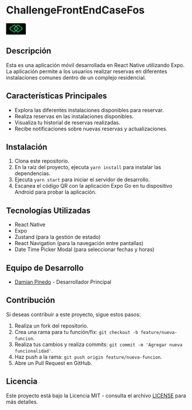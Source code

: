 # ChallengeFrontEndCaseFos

![Logo de la Aplicación](./assets/icon.png)

## Descripción

Esta es una aplicación móvil desarrollada en React Native utilizando Expo. La aplicación permite a los usuarios realizar reservas en diferentes instalaciones comunes dentro de un complejo residencial.

## Características Principales

- Explora las diferentes instalaciones disponibles para reservar.
- Realiza reservas en las instalaciones disponibles.
- Visualiza tu historial de reservas realizadas.
- Recibe notificaciones sobre nuevas reservas y actualizaciones.



## Instalación

1. Clona este repositorio.
2. En la raíz del proyecto, ejecuta `yarn install` para instalar las dependencias.
3. Ejecuta `yarn start` para iniciar el servidor de desarrollo.
4. Escanea el código QR con la aplicación Expo Go en tu dispositivo Android para probar la aplicación.

## Tecnologías Utilizadas

- React Native
- Expo
- Zustand (para la gestión de estado)
- React Navigation (para la navegación entre pantallas)
- Date Time Picker Modal (para seleccionar fechas y horas)

## Equipo de Desarrollo

- [Damian Pinedo](https://github.com/Damian-16) - Desarrollador Principal


## Contribución

Si deseas contribuir a este proyecto, sigue estos pasos:

1. Realiza un fork del repositorio.
2. Crea una rama para tu función/fix: `git checkout -b feature/nueva-funcion`.
3. Realiza tus cambios y realiza commits: `git commit -m 'Agregar nueva funcionalidad'`.
4. Haz push a la rama: `git push origin feature/nueva-funcion`.
5. Abre un Pull Request en GitHub.

## Licencia

Este proyecto está bajo la Licencia MIT - consulta el archivo [LICENSE](LICENSE) para más detalles.